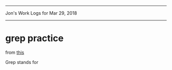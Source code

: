 *****************************************************************

Jon's Work Logs for Mar 29, 2018

*****************************************************************

# grep practice

from [this](http://opensourceforu.com/2012/06/beginners-guide-gnu-grep-basics-regular-expressions/)

Grep stands for 